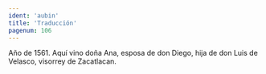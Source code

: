 ```yaml
---
ident: 'aubin'
title: 'Traducción'
pagenum: 106
---
```

Año de 1561.
Aquí vino doña Ana, esposa de don Diego, hija de don Luis de Velasco, visorrey de Zacatlacan.
